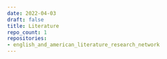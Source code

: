 ```yaml
---
date: 2022-04-03
draft: false
title: Literature
repo_count: 1
repositories:
- english_and_american_literature_research_network
---
```



